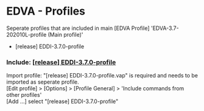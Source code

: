 # EDVA - Profiles

Seperate profiles that are included in main [EDVA Profile] 'EDVA-3.7-202010L-profile (Main profile)'
- [release] EDDI-3.7.0-profile

### Include: [[release] EDDI-3.7.0-profile](Profiles)
Import profile: "[release] EDDI-3.7.0-profile.vap" is required and needs to be imported as seperate profile.  
[Edit profile] > [Options] > [Profile General] > 'Include commands from other profiles'  
[Add ...] select "[release] EDDI-3.7.0-profile"